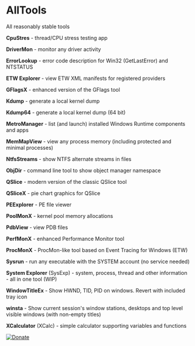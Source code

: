 # AllTools
All reasonably stable tools

**CpuStres** - thread/CPU stress testing app

**DriverMon** - monitor any driver activity

**ErrorLookup** - error code description for Win32 (GetLastError) and NTSTATUS

**ETW Explorer** - view ETW XML manifests for registered providers

**GFlagsX** - enhanced version of the GFlags tool

**Kdump** - generate a local kernel dump

**Kdump64** - generate a local kernel dump (64 bit)

**MetroManager** - list (and launch) installed Windows Runtime components and apps

**MemMapView** - view any process memory (including protected and minimal processes)

**NtfsStreams** - show NTFS alternate streams in files

**ObjDir** - command line tool to show object manager namespace

**QSlice** - modern version of the classic QSlice tool

**QSliceX** - pie chart graphics for QSlice

**PEExplorer** - PE file viewer

**PoolMonX** - kernel pool memory allocations

**PdbView** - view PDB files

**PerfMonX** - enhanced Performance Monitor tool

**ProcMonX** - ProcMon-like tool based on Event Tracing for Windows (ETW)

**Sysrun** - run any executable with the SYSTEM account (no service needed)

**System Explorer** (SysExp) - system, process, thread and other information - all in one tool (WIP)

**WindowTitleEx** - Show HWND, TID, PID on windows. Revert with included tray icon

**winsta** - Show current session's window stations, desktops and top level visible windows (with non-empty titles)

**XCalculator** (XCalc) - simple calculator supporting variables and functions

[![Donate](https://img.shields.io/badge/Donate-PayPal-green.svg)](https://www.paypal.me/pavelyosifovich)
